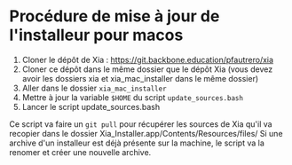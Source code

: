 # Procédure de mise à jour de l'installeur pour macos
1. Cloner le dépôt de Xia : https://git.backbone.education/pfautrero/xia
2. Cloner ce dépôt dans le même dossier que le dépôt Xia (vous devez avoir les dossiers xia et xia_mac_installer dans le même dossier)
3. Aller dans le dossier `xia_mac_installer`
4. Mettre à jour la variable `$HOME` du script `update_sources.bash`
5. Lancer le script update_sources.bash 

Ce script va faire un `git pull` pour récupérer les sources de Xia qu'il va recopier dans le dossier Xia_Installer.app/Contents/Resources/files/
Si une archive d'un installeur est déjà présente sur la machine, le script va la renomer et créer une nouvelle archive.


